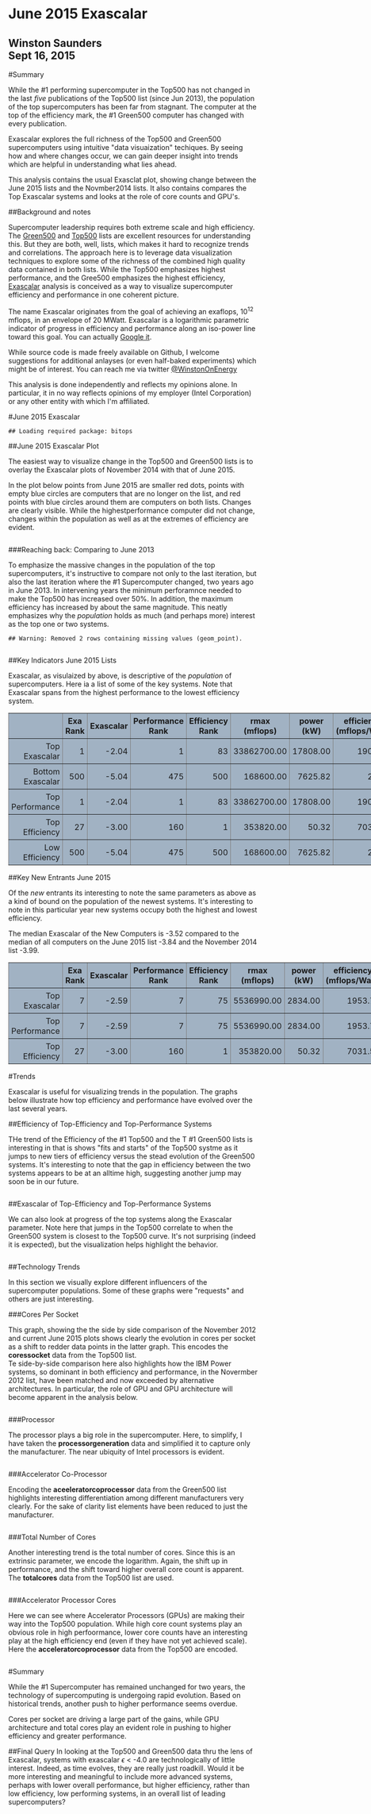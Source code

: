 # June 2015 Exascalar
Winston Saunders  
Sept 16, 2015  
---


#Summary

While the #1 performing supercomputer in the Top500 has not changed in the last _five_ publications of the Top500 list (since Jun 2013), the population of the top supercomputers has been far from stagnant. The computer at the top of the efficiency mark, the #1 Green500 computer has changed with every publication.  

Exascalar explores the full richness of the Top500 and Green500 supercomputers using intuitive "data visuaization" techiques. By seeing how and where changes occur, we can gain deeper insight into trends which are helpful in understanding what lies ahead. 
 
This analysis contains the usual Exasclat plot, showing change between the June 2015 lists and the Novmber2014 lists. It also contains compares the Top Exascalar systems and looks at the role of core counts and GPU's.

##Background and notes


Supercomputer leadership requires both extreme scale and high efficiency. The [Green500](http:\\green500.org) and [Top500](http:\\top500.org) lists are excellent resources for understanding this. But they are both, well, lists, which makes it hard to recognize trends and correlations. 
The approach here is to leverage data visualization techniques to explore some of the richness of the combined high quality data contained in both lists. While the Top500 emphasizes highest performance, and the Gree500 emphasizes the highest efficiency, [Exascalar](http://www.datacenterknowledge.com/archives/2012/07/10/june-2012-exascalar-efficiency-dominates-hpc/) analysis is conceived as a way to visualize supercomputer efficiency and performance in one coherent picture. 

The name Exascalar originates from the goal of achieving an exaflops, $10^{12}$ mflops, in an envelope of $20$ MWatt. Exascalar is a logarithmic parametric indicator of progress in efficiency and performance along an iso-power line toward this goal. You can actually [Google it](http://www.google.com/webhp?hl=en#safe=off&hl=en&q=Exascalar). 

While source code is made freely available on Github, I welcome suggestions for additional anlayses (or even half-baked experiments) which might be of interest. You can reach me via twitter [\@WinstonOnEnergy](https://twitter.com/WinstonOnEnergy)

This analysis is done independently and reflects my opinions alone. In particular, it in no way reflects opinions of my employer (Intel Corporation) or any other entity with which I'm affiliated.

#June 2015 Exascalar 





```
## Loading required package: bitops
```


##June 2015 Exascalar Plot

The easiest way to visualize change in the Top500 and Green500 lists is to overlay the Exascalar plots of November 2014 with that of June 2015.  

In the plot below points from June 2015 are smaller red dots, points with empty blue circles are computers that are no longer on the list, and red points with blue circles around them are computers on both lists. Changes are clearly visible. While the highestperformance computer did not change, changes within the population as well as at the extremes of efficiency are evident.   




<img src="Exascalar_Visualization_July_2015_Rev3_files/figure-html/unnamed-chunk-3-1.png" title="" alt="" style="display: block; margin: auto;" />

###Reaching back: Comparing to June 2013

To emphasize the massive changes in the population of the top supercomputers, it's instructive to compare not only to the last iteration, but also the last iteration where the #1 Supercomputer changed, two years ago in June 2013. In intervening years the minimum perforamnce needed to make the Top500 has increased over 50%. In addition, the maximum efficiency has increased by about the same magnitude. This neatly emphasizes why the _population_ holds as much (and perhaps more) interest as the top one or two systems. 


```
## Warning: Removed 2 rows containing missing values (geom_point).
```

<img src="Exascalar_Visualization_July_2015_Rev3_files/figure-html/unnamed-chunk-4-1.png" title="" alt="" style="display: block; margin: auto;" />

##Key Indicators June 2015 Lists

Exascalar, as visulaized by above, is descriptive of the _population_ of supercomputers. Here ia a list of some of the key systems. Note that Exascalar spans from the highest performance to the lowest efficiency system.



<!-- html table generated in R 3.2.2 by xtable 1.7-4 package -->
<!-- Tue Sep 29 08:26:48 2015 -->
<table border=1>
<tr> <th>  </th> <th> Exa Rank </th> <th> Exascalar </th> <th> Performance Rank </th> <th> Efficiency Rank </th> <th> rmax (mflops) </th> <th> power (kW) </th> <th> efficiency (mflops/Watt) </th>  </tr>
  <tr> <td align="right"> Top Exascalar </td> <td align="right">   1 </td> <td align="right"> -2.04 </td> <td align="right">   1 </td> <td align="right">  83 </td> <td align="right"> 33862700.00 </td> <td align="right"> 17808.00 </td> <td align="right"> 1901.54 </td> </tr>
  <tr> <td align="right"> Bottom Exascalar </td> <td align="right"> 500 </td> <td align="right"> -5.04 </td> <td align="right"> 475 </td> <td align="right"> 500 </td> <td align="right"> 168600.00 </td> <td align="right"> 7625.82 </td> <td align="right"> 22.11 </td> </tr>
  <tr> <td align="right"> Top Performance </td> <td align="right">   1 </td> <td align="right"> -2.04 </td> <td align="right">   1 </td> <td align="right">  83 </td> <td align="right"> 33862700.00 </td> <td align="right"> 17808.00 </td> <td align="right"> 1901.54 </td> </tr>
  <tr> <td align="right"> Top Efficiency </td> <td align="right">  27 </td> <td align="right"> -3.00 </td> <td align="right"> 160 </td> <td align="right">   1 </td> <td align="right"> 353820.00 </td> <td align="right"> 50.32 </td> <td align="right"> 7031.58 </td> </tr>
  <tr> <td align="right"> Low Efficiency </td> <td align="right"> 500 </td> <td align="right"> -5.04 </td> <td align="right"> 475 </td> <td align="right"> 500 </td> <td align="right"> 168600.00 </td> <td align="right"> 7625.82 </td> <td align="right"> 22.11 </td> </tr>
   </table>



##Key New Entrants June 2015 

Of the _new_ entrants its interesting to note the same parameters as above as a kind of bound on the population of the newest systems. It's interesting to note in this particular year new systems occupy both the highest and lowest efficiency. 




The median Exascalar of the New Computers is -3.52 compared to the median of all computers on the June 2015 list -3.84 and the November 2014 list -3.99.


<style>

table { 
    display: table;
    border-collapse: collapse;
    border-spacing: 10px;
    border-color: gray;
    background-color: #a1b2c3;
    text-align: center
    font: 12px arial, sans-serif;
}
th, td {
    
    padding: 5px;
}
</style>


<!-- html table generated in R 3.2.2 by xtable 1.7-4 package -->
<!-- Tue Sep 29 08:26:48 2015 -->
<table border=1>
<tr> <th>  </th> <th> Exa Rank </th> <th> Exascalar </th> <th> Performance Rank </th> <th> Efficiency Rank </th> <th> rmax (mflops) </th> <th> power (kW) </th> <th> efficiency (mflops/Watt) </th>  </tr>
  <tr> <td align="right"> Top Exascalar </td> <td align="right">   7 </td> <td align="right"> -2.59 </td> <td align="right">   7 </td> <td align="right">  75 </td> <td align="right"> 5536990.00 </td> <td align="right"> 2834.00 </td> <td align="right"> 1953.77 </td> </tr>
  <tr> <td align="right"> Top Performance </td> <td align="right">   7 </td> <td align="right"> -2.59 </td> <td align="right">   7 </td> <td align="right">  75 </td> <td align="right"> 5536990.00 </td> <td align="right"> 2834.00 </td> <td align="right"> 1953.77 </td> </tr>
  <tr> <td align="right"> Top Efficiency </td> <td align="right">  27 </td> <td align="right"> -3.00 </td> <td align="right"> 160 </td> <td align="right">   1 </td> <td align="right"> 353820.00 </td> <td align="right"> 50.32 </td> <td align="right"> 7031.58 </td> </tr>
   </table>


#Trends

Exascalar is useful for visualizing trends in the population. The graphs below illustrate how top efficiency and performance have evolved over the last several years. 

##Efficiency of Top-Efficiency and Top-Performance Systems

THe trend of the Efficiency of the #1 Top500 and the T #1 Green500 lists is interesting in that is shows "fits and starts" of the Top500 systme as it jumps to new tiers of efficiency versus the stead evolution of the Green500 systems. It's interesting to note that the gap in efficiency between the two systems appears to be at an alltime high, suggesting another jump may soon be in our future.

<img src="Exascalar_Visualization_July_2015_Rev3_files/figure-html/date trend eff-1.png" title="" alt="" style="display: block; margin: auto;" />

##Exascalar of Top-Efficiency and Top-Performance Systems

We can also look at progress of the top systems along the Exascalar parameter. Note here that jumps in the Top500 correlate to when the Green500 system is closest to the Top500 curve. It's not surprising (indeed it is expected), but the visualization helps highlight the behavior. 

<img src="Exascalar_Visualization_July_2015_Rev3_files/figure-html/date trend exa-1.png" title="" alt="" style="display: block; margin: auto;" />

##Technology Trends

In this section we visually explore different influencers of the supercomputer populations. Some of these graphs were "requests" and others are just interesting. 

###Cores Per Socket

This graph, showing the the side by side comparison of the November 2012 and current June 2015 plots shows clearly the evolution in cores per socket as a shift to redder data points in the latter graph. This encodes the __coressocket__ data from the Top500 list.  
Te side-by-side comparison here also highlights how the IBM Power systems, so dominant in both efficiency and performance, in the Novermber 2012 list, have been matched and now exceeded by alternative architectures. In particular, the role of GPU and GPU architecture will become apparent in the analysis below.  

<img src="Exascalar_Visualization_July_2015_Rev3_files/figure-html/unnamed-chunk-9-1.png" title="" alt="" style="display: block; margin: auto;" />


###Processor

The processor plays a big role in the supercomputer. Here, to simplify, I have taken the __processorgeneration__ data and simplified it to capture only the manufacturer. The near ubiquity of Intel processors is evident.

<img src="Exascalar_Visualization_July_2015_Rev3_files/figure-html/unnamed-chunk-10-1.png" title="" alt="" style="display: block; margin: auto;" />

###Accelerator Co-Processor

Encoding the __aceeleratorcoprocessor__ data from the Green500 list highlights interesting differentiation among different manufacturers very clearly. For the sake of clarity list elements have been reduced to just the manufacturer.

<img src="Exascalar_Visualization_July_2015_Rev3_files/figure-html/unnamed-chunk-11-1.png" title="" alt="" style="display: block; margin: auto;" />

###Total Number of Cores

Another interesting trend is the total number of cores. Since this is an extrinsic parameter, we encode the logarithm. Again, the shift up in performance, and the shift toward higher overall core count is apparent. The __totalcores__ data from the Top500 list are used.

<img src="Exascalar_Visualization_July_2015_Rev3_files/figure-html/unnamed-chunk-12-1.png" title="" alt="" style="display: block; margin: auto;" />


###Accelerator Processor Cores

Here we can see where Accelerator Processors (GPUs) are making their way into the Top500 population. While high core count systems play an obvious role in high perfoormance, lower core counts have an interesting play at the high efficiency end (even if they have not yet achieved scale). Here the __acceleratorcoprocessor__ data from the Top500 are encoded.

<img src="Exascalar_Visualization_July_2015_Rev3_files/figure-html/unnamed-chunk-13-1.png" title="" alt="" style="display: block; margin: auto;" />


#Summary

While the #1 Supercomputer has remained unchanged for two years, the technology of supercomputing is undergoing rapid evolution. Based on historical trends, another push to higher performance seems overdue.  

Cores per socket are driving a large part of the gains, while GPU architecture and total cores play an evident role in pushing to higher efficiency and greater performance.  

##Final Query
In looking at the Top500 and Green500 data thru the lens of Exascalar, systems with exascalar $\epsilon$ < -4.0 are technologically of little interest. Indeed, as time evolves, they are really just roadkill. Would it be more interesting and meaningful to include more advanced systems, perhaps with lower overall performance, but higher efficiency, rather than low efficiency, low performing systems, in an overall list of leading supercomputers? 
